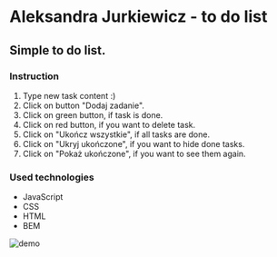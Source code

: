 # Aleksandra Jurkiewicz - to do list

## Simple to do list. 
### Instruction
1. Type new task content :)
2. Click on button "Dodaj zadanie".
3. Click on green button, if task is done. 
4. Click on red button, if you want to delete task.
5. Click on "Ukończ wszystkie", if all tasks are done.
6. Click on "Ukryj ukończone", if you want to hide done tasks.
7. Click on "Pokaż ukończone", if you want to see them again.


### Used technologies
- JavaScript
- CSS
- HTML
- BEM

![demo](images/to-do-list.gif)
